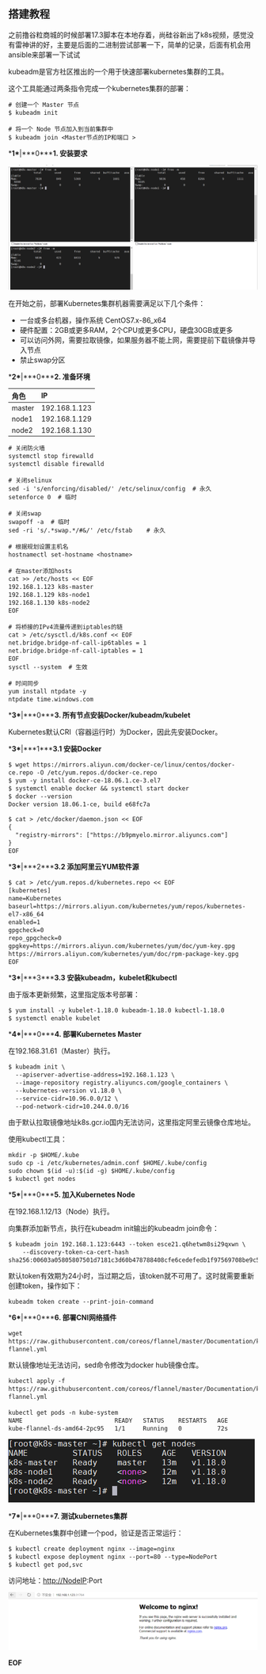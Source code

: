 ## 搭建教程

之前撸谷粒商城的时候部署17.3脚本在本地存着，尚硅谷新出了k8s视频，感觉没有雷神讲的好，主要是后面的二进制尝试部署一下，简单的记录，后面有机会用ansible来部署一下试试

kubeadm是官方社区推出的一个用于快速部署kubernetes集群的工具。

这个工具能通过两条指令完成一个kubernetes集群的部署：



```
# 创建一个 Master 节点
$ kubeadm init

# 将一个 Node 节点加入到当前集群中
$ kubeadm join <Master节点的IP和端口 >
```

***1\***|***0\*****1. 安装要求**

[![image-20200922221952671](assets/image-20200922221952671.png)](https://typora-oss.oss-cn-beijing.aliyuncs.com/image-20200922221952671.png)

在开始之前，部署Kubernetes集群机器需要满足以下几个条件：

- 一台或多台机器，操作系统 CentOS7.x-86_x64
- 硬件配置：2GB或更多RAM，2个CPU或更多CPU，硬盘30GB或更多
- 可以访问外网，需要拉取镜像，如果服务器不能上网，需要提前下载镜像并导入节点
- 禁止swap分区

***2\***|***0\*****2. 准备环境**

| 角色   | IP            |
| :----- | :------------ |
| master | 192.168.1.123 |
| node1  | 192.168.1.129 |
| node2  | 192.168.1.130 |



```
# 关闭防火墙
systemctl stop firewalld
systemctl disable firewalld

# 关闭selinux
sed -i 's/enforcing/disabled/' /etc/selinux/config  # 永久
setenforce 0  # 临时

# 关闭swap
swapoff -a  # 临时
sed -ri 's/.*swap.*/#&/' /etc/fstab    # 永久

# 根据规划设置主机名
hostnamectl set-hostname <hostname>

# 在master添加hosts
cat >> /etc/hosts << EOF
192.168.1.123 k8s-master
192.168.1.129 k8s-node1
192.168.1.130 k8s-node2
EOF

# 将桥接的IPv4流量传递到iptables的链
cat > /etc/sysctl.d/k8s.conf << EOF
net.bridge.bridge-nf-call-ip6tables = 1
net.bridge.bridge-nf-call-iptables = 1
EOF
sysctl --system  # 生效

# 时间同步
yum install ntpdate -y
ntpdate time.windows.com
```

***3\***|***0\*****3. 所有节点安装Docker/kubeadm/kubelet**

Kubernetes默认CRI（容器运行时）为Docker，因此先安装Docker。

***3\***|***1\*****3.1 安装Docker**



```
$ wget https://mirrors.aliyun.com/docker-ce/linux/centos/docker-ce.repo -O /etc/yum.repos.d/docker-ce.repo
$ yum -y install docker-ce-18.06.1.ce-3.el7
$ systemctl enable docker && systemctl start docker
$ docker --version
Docker version 18.06.1-ce, build e68fc7a
```



```
$ cat > /etc/docker/daemon.json << EOF
{
  "registry-mirrors": ["https://b9pmyelo.mirror.aliyuncs.com"]
}
EOF
```

***3\***|***2\*****3.2 添加阿里云YUM软件源**



```
$ cat > /etc/yum.repos.d/kubernetes.repo << EOF
[kubernetes]
name=Kubernetes
baseurl=https://mirrors.aliyun.com/kubernetes/yum/repos/kubernetes-el7-x86_64
enabled=1
gpgcheck=0
repo_gpgcheck=0
gpgkey=https://mirrors.aliyun.com/kubernetes/yum/doc/yum-key.gpg https://mirrors.aliyun.com/kubernetes/yum/doc/rpm-package-key.gpg
EOF
```

***3\***|***3\*****3.3 安装kubeadm，kubelet和kubectl**

由于版本更新频繁，这里指定版本号部署：



```
$ yum install -y kubelet-1.18.0 kubeadm-1.18.0 kubectl-1.18.0
$ systemctl enable kubelet
```

***4\***|***0\*****4. 部署Kubernetes Master**

在192.168.31.61（Master）执行。



```
$ kubeadm init \
  --apiserver-advertise-address=192.168.1.123 \
  --image-repository registry.aliyuncs.com/google_containers \
  --kubernetes-version v1.18.0 \
  --service-cidr=10.96.0.0/12 \
  --pod-network-cidr=10.244.0.0/16
```

由于默认拉取镜像地址k8s.gcr.io国内无法访问，这里指定阿里云镜像仓库地址。

使用kubectl工具：



```
mkdir -p $HOME/.kube
sudo cp -i /etc/kubernetes/admin.conf $HOME/.kube/config
sudo chown $(id -u):$(id -g) $HOME/.kube/config
$ kubectl get nodes
```

***5\***|***0\*****5. 加入Kubernetes Node**

在192.168.1.12/13（Node）执行。

向集群添加新节点，执行在kubeadm init输出的kubeadm join命令：



```
$ kubeadm join 192.168.1.123:6443 --token esce21.q6hetwm8si29qxwn \
    --discovery-token-ca-cert-hash sha256:00603a05805807501d7181c3d60b478788408cfe6cedefedb1f97569708be9c5
```

默认token有效期为24小时，当过期之后，该token就不可用了。这时就需要重新创建token，操作如下：



```
kubeadm token create --print-join-command
```

***6\***|***0\*****6. 部署CNI网络插件**



```
wget https://raw.githubusercontent.com/coreos/flannel/master/Documentation/kube-flannel.yml
```

默认镜像地址无法访问，sed命令修改为docker hub镜像仓库。



```
kubectl apply -f https://raw.githubusercontent.com/coreos/flannel/master/Documentation/kube-flannel.yml

kubectl get pods -n kube-system
NAME                          READY   STATUS    RESTARTS   AGE
kube-flannel-ds-amd64-2pc95   1/1     Running   0          72s
```

[![image-20200922222103937](assets/image-20200922222103937.png)](https://typora-oss.oss-cn-beijing.aliyuncs.com/image-20200922222103937.png)

***7\***|***0\*****7. 测试kubernetes集群**

在Kubernetes集群中创建一个pod，验证是否正常运行：



```
$ kubectl create deployment nginx --image=nginx
$ kubectl expose deployment nginx --port=80 --type=NodePort
$ kubectl get pod,svc
```

访问地址：[http://NodeIP](http://nodeip/):Port

[![image-20200922222131213](assets/image-20200922222131213.png)](https://typora-oss.oss-cn-beijing.aliyuncs.com/image-20200922222131213.png)



__EOF__